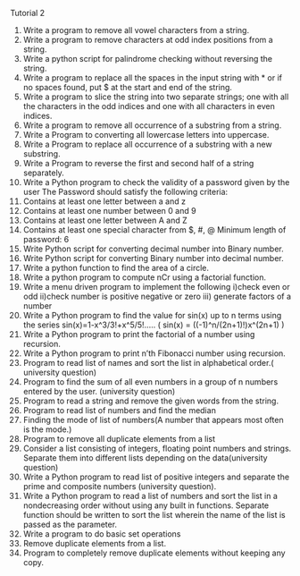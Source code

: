 Tutorial 2
1. Write a program to remove all vowel characters from a string.
2. Write a program to remove characters at odd index positions from a string.
3. Write a python script for palindrome checking without reversing the string.
4. Write a program to replace all the spaces in the input string with * or if no
spaces found, put $ at the start and end of the string.
5. Write a program to slice the string into two separate strings; one with all the
characters in the odd indices and one with all characters in even indices.
6. Write a program to remove all occurrence of a substring from a string.
7. Write a Program to converting all lowercase letters into uppercase.
8. Write a Program to replace all occurrence of a substring with a new substring.
9. Write a Program to reverse the first and second half of a string separately.
10. Write a Python program to check the validity of a password given by the user
The Password should satisfy the following criteria:
1. Contains at least one letter between a and z
2. Contains at least one number between 0 and 9
3. Contains at least one letter between A and Z
4. Contains at least one special character from $, #, @
Minimum length of password: 6
11. Write Python script for converting decimal number into Binary number.
12. Write Python script for converting Binary number into decimal number.
13. Write a python function to find the area of a circle.
14. Write a python program to compute nCr using a factorial function.
15. Write a menu driven program to implement the following
i)check even or odd
ii)check number is positive negative or zero
iii) generate factors of a number
16. Write a Python program to find the value for sin(x) up to n terms using the
series
sin(x)=1-x^3/3!+x^5/5!..... ( sin(x) = ((-1)^n/(2n+1)!)x^(2n+1) )
17. Write a Python program to print the factorial of a number using recursion.
18. Write a Python program to print n’th Fibonacci number using recursion.
19. Program to read list of names and sort the list in alphabetical order.( university
question)
20. Program to find the sum of all even numbers in a group of n numbers entered
by the user. (university question)
21. Program to read a string and remove the given words from the string.
22. Program to read list of numbers and find the median
23. Finding the mode of list of numbers(A number that appears most often is the
mode.)
24. Program to remove all duplicate elements from a list
25. Consider a list consisting of integers, floating point numbers and strings.
Separate them into different lists depending on the data(university question)
26. Write a Python program to read list of positive integers and separate the prime
and composite numbers (university question).
27. Write a Python program to read a list of numbers and sort the list in a nondecreasing
order without using any built in functions. Separate function should
be written to sort the list wherein the name of the list is passed as the parameter.
28. Write a program to do basic set operations
29. Remove duplicate elements from a list.
30. Program to completely remove duplicate elements without keeping any copy.
